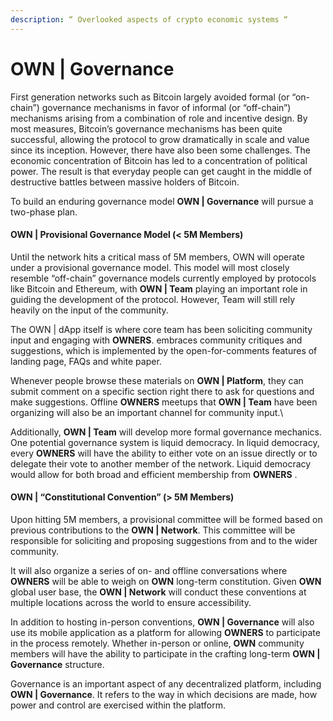 ```yaml
---
description: “ Overlooked aspects of crypto economic systems “
---
```


# OWN | Governance

First generation networks such as Bitcoin largely avoided formal (or “on-chain”) governance mechanisms in favor of informal (or “off-chain”) mechanisms arising from a combination of role and incentive design. By most measures, Bitcoin’s governance mechanisms has been quite successful, allowing the protocol to grow dramatically in scale and value since its inception. However, there have also been some challenges. The economic concentration of Bitcoin has led to a concentration of political power. The result is that everyday people can get caught in the middle of destructive battles between massive holders of Bitcoin.

To build an enduring governance model **OWN | Governance** will pursue a two-phase plan.

#### **OWN |** Provisional Governance Model (< 5M Members)

Until the network hits a critical mass of 5M members, OWN will operate under a provisional governance model. This model will most closely resemble “off-chain” governance models currently employed by protocols like Bitcoin and Ethereum, with **OWN | Team** playing an important role in guiding the development of the protocol. However, Team  will still rely heavily on the input of the community.

&#x20;The OWN | dApp itself is where core team has been soliciting community input and engaging with **OWNERS**.  embraces community critiques and suggestions, which is implemented by the open-for-comments features of landing page, FAQs and white paper.&#x20;

Whenever people browse these materials on **OWN | Platform**, they can submit comment on a specific section right there to ask for questions and make suggestions. Offline **OWNERS** meetups that **OWN | Team** have been organizing will also be an important channel for community input.\


Additionally, **OWN | Team** will develop more formal governance mechanics. One potential governance system is liquid democracy. In liquid democracy, every **OWNERS** will have the ability to either vote on an issue directly or to delegate their vote to another member of the network. Liquid democracy would allow for both broad and efficient membership from **OWNERS** .

#### **OWN |** “Constitutional Convention” (> 5M Members)

Upon hitting 5M members, a provisional committee will be formed based on previous contributions to the **OWN | Network**. This committee will be responsible for soliciting and proposing suggestions from and to the wider community.

&#x20;It will also organize a series of on- and offline conversations where **OWNERS** will be able to weigh on **OWN** long-term constitution. Given **OWN** global user base, the **OWN | Network** will conduct these conventions at multiple locations across the world to ensure accessibility.

&#x20;In addition to hosting in-person conventions, **OWN | Governance** will also use its mobile application as a platform for allowing **OWNERS** to participate in the process remotely. Whether in-person or online, **OWN** community members will have the ability to participate in the crafting long-term **OWN | Governance** structure.

Governance is an important aspect of any decentralized platform, including **OWN | Governance**. It refers to the way in which decisions are made, how power and control are exercised within the platform.
